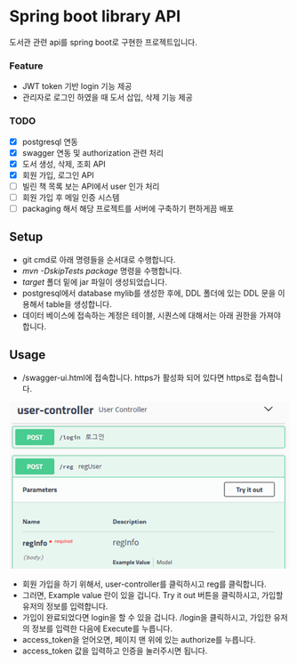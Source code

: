 # Spring boot library API
도서관 관련 api를 spring boot로 구현한 프로젝트입니다.

### Feature
+ JWT token 기반 login 기능 제공
+ 관리자로 로그인 하였을 때 도서 삽입, 삭제 기능 제공

### TODO
- [x] postgresql 연동
- [x] swagger 연동 및 authorization 관련 처리
- [x] 도서 생성, 삭제, 조회 API
- [x] 회원 가입, 로그인 API
- [ ] 빌린 책 목록 보는 API에서 user 인가 처리
- [ ] 회원 가입 후 메일 인증 시스템
- [ ] packaging 해서 해당 프로젝트를 서버에 구축하기 편하게끔 배포

## Setup
- git cmd로 아래 명령들을 순서대로 수행합니다.
- _mvn -DskipTests package_ 명령을 수행합니다.
- _target_ 폴더 밑에 jar 파일이 생성되었습니다.
- postgresql에서 database mylib를 생성한 후에, DDL 폴더에 있는 DDL 문을 이용해서 table을 생성합니다.
- 데이터 베이스에 접속하는 계정은 테이블, 시퀀스에 대해서는 아래 권한을 가져야 합니다.

## Usage
* /swagger-ui.html에 접속합니다. https가 활성화 되어 있다면 https로 접속합니다.

<p align="center"><img src="img/howto8.png"></img></p>

* 회원 가입을 하기 위해서, user-controller를 클릭하시고 reg를 클릭합니다.
* 그러면, Example value 란이 있을 겁니다. Try it out 버튼을 클릭하시고, 가입할 유저의 정보를 입력합니다.
* 가입이 완료되었다면 login을 할 수 있을 겁니다. /login을 클릭하시고, 가입한 유저의 정보를 입력한 다음에 Execute를 누릅니다.
* access_token을 얻어오면, 페이지 맨 위에 있는 authorize를 누릅니다.
* access_token 값을 입력하고 인증을 눌러주시면 됩니다.
